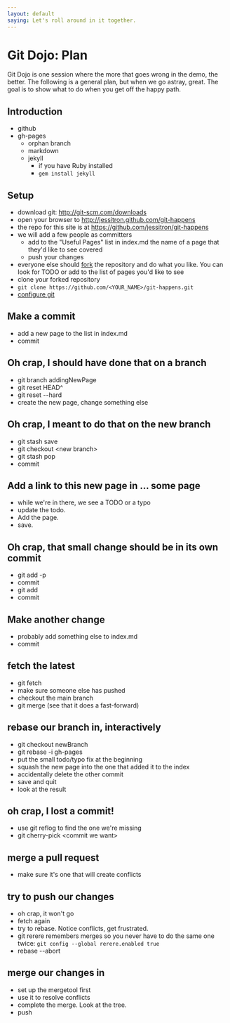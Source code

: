 ```yaml
---
layout: default
saying: Let's roll around in it together.
---
```


# Git Dojo: Plan

Git Dojo is one session where the more that goes wrong in the demo, the better. The following is a general plan, but when we go astray, great. The goal is to show what to do when you get off the happy path.

## Introduction
* github
* gh-pages
  * orphan branch
  * markdown
  * jekyll
    * if you have Ruby installed
    * `gem install jekyll`

## Setup
* download git: http://git-scm.com/downloads
* open your browser to http://jessitron.github.com/git-happens
* the repo for this site is at https://github.com/jessitron/git-happens
* we will add a few people as committers
  * add to the "Useful Pages" list in index.md the name of a page that they'd like to see covered
  * push your changes
* everyone else should [fork](fork.html) the repository and do what you like. You can
look for TODO or add to the list of pages you'd like to see
* clone your forked repository
* `git clone https://github.com/<YOUR_NAME>/git-happens.git`
* [configure git](commence.html)

## Make a commit
* add a new page to the list in index.md
* commit

## Oh crap, I should have done that on a branch
* git branch addingNewPage
* git reset HEAD^
* git reset --hard
* create the new page, change something else

## Oh crap, I meant to do that on the new branch
* git stash save
* git checkout &lt;new branch&gt;
* git stash pop
* commit

## Add a link to this new page in ... some page
* while we're in there, we see a TODO or a typo
* update the todo.
* Add the page.
* save.

## Oh crap, that small change should be in its own commit
* git add -p
* commit
* git add
* commit

## Make another change
* probably add something else to index.md
* commit

## fetch the latest
* git fetch
* make sure someone else has pushed
* checkout the main branch
* git merge (see that it does a fast-forward)

## rebase our branch in, interactively
* git checkout newBranch
* git rebase -i gh-pages
* put the small todo/typo fix at the beginning
* squash the new page into the one that added it to the index
* accidentally delete the other commit
* save and quit
* look at the result

## oh crap, I lost a commit!
* use git reflog to find the one we're missing
* git cherry-pick &lt;commit we want&gt;

## merge a pull request
* make sure it's one that will create conflicts

## try to push our changes
* oh crap, it won't go
* fetch again
* try to rebase. Notice conflicts, get frustrated.
* git rerere remembers merges so you never have to do the same one twice: `git config --global rerere.enabled true`
* rebase --abort

## merge our changes in
* set up the mergetool first
* use it to resolve conflicts
* complete the merge. Look at the tree.
* push


